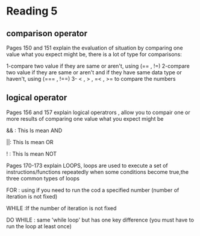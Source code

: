 # **Reading** 5
## comparison operator

Pages 150 and 151 explain the evaluation of situation by comparing one value what you expect might be, there is a lot of type for comparisons: 

1-compare two value if they are same or aren't,  using (==  ,  !=)
2-compare two value if they are same or aren't and if they have same data type or haven't,  using (===  ,  !==)
3-  < , > ,  =< ,  >=  to compare the numbers
## logical operator

Pages 156 and 157 explain logical operatrors , allow  you to compair one or more results of comparing one value what you expect might be

&& : This Is mean AND

||: This Is mean  OR

! : This Is mean NOT

Pages  170-173  explain LOOPS, loops are used to execute a set of instructions/functions repeatedly when some conditions become true,the three common types of loops

FOR : using if you need to run the cod a specified number (number of iteration is not fixed)

WHILE :If the number of iteration is not fixed

DO WHILE : same 'while loop' but has one key difference (you must have to run the loop at least once)